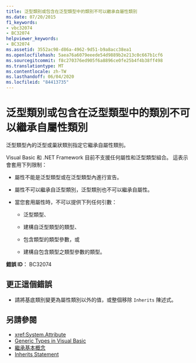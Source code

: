 ```yaml
---
title: 泛型類別或包含在泛型類型中的類別不可以繼承自屬性類別
ms.date: 07/20/2015
f1_keywords:
- vbc32074
- BC32074
helpviewer_keywords:
- BC32074
ms.assetid: 3552ac98-d86a-4962-9d51-b9a8acc38ea1
ms.openlocfilehash: 5aea76a6079eeede54d9889b2e213c0c667b1cf6
ms.sourcegitcommit: f8c270376ed905f6a8896ce0fe25b4f4b38ff498
ms.translationtype: MT
ms.contentlocale: zh-TW
ms.lasthandoff: 06/04/2020
ms.locfileid: "84413735"
---
```

# <a name="classes-that-are-generic-or-contained-in-a-generic-type-cannot-inherit-from-an-attribute-class"></a>泛型類別或包含在泛型類型中的類別不可以繼承自屬性類別

泛型類型內的泛型或巢狀類別指定它繼承自屬性類別。

Visual Basic 和 .NET Framework 目前不支援任何屬性和泛型類型組合。 這表示會套用下列限制：

- 屬性不能是泛型類型或在泛型類型內進行宣告。

- 屬性不可以繼承自泛型類別，泛型類別也不可以繼承自屬性。

- 當您套用屬性時，不可以提供下列任何引數：

  - 泛型類型、

  - 建構自泛型類型的類型、

  - 包含類型的類型參數，或

  - 建構自包含類型之類型參數的類型。

**錯誤 ID︰** BC32074

## <a name="to-correct-this-error"></a>更正這個錯誤

- 請將基底類別變更為屬性類別以外的值，或整個移除 `Inherits` 陳述式。

## <a name="see-also"></a>另請參閱

- <xref:System.Attribute>
- [Generic Types in Visual Basic](../programming-guide/language-features/data-types/generic-types.md)
- [繼承基本概念](../programming-guide/language-features/objects-and-classes/inheritance-basics.md)
- [Inherits Statement](../language-reference/statements/inherits-statement.md)
